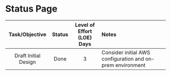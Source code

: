 # Status Page

Task/Objective       | Status | Level of Effort (LOE) <BR> Days | Notes
:-------------------:|:------:|:---------------------:|:-------
Draft Initial Design | Done   | 3                     | Consider initial AWS configuration and on-prem environment


